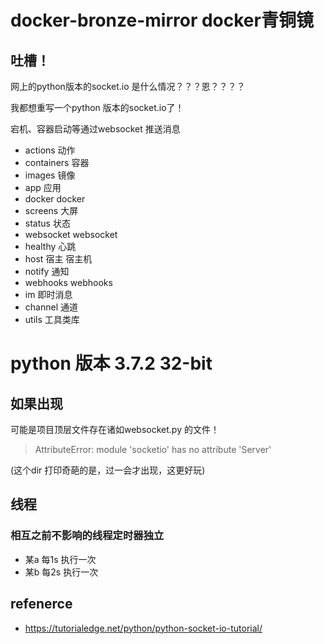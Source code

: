 # docker-bronze-mirror docker青铜镜


## 吐槽！

网上的python版本的socket.io 是什么情况？？？恩？？？？

我都想重写一个python 版本的socket.io了！

宕机、容器启动等通过websocket 推送消息


- actions       动作
- containers    容器
- images        镜像
- app           应用
- docker        docker
- screens       大屏
- status        状态
- websocket     websocket
- healthy       心跳
- host 宿主     宿主机
- notify        通知
- webhooks      webhooks
- im            即时消息
- channel       通道
- utils         工具类库
# python 版本 3.7.2 32-bit 

## 如果出现 

可能是项目顶层文件存在诸如websocket.py 的文件！

> AttributeError: module 'socketio' has no attribute 'Server'

(这个dir 打印奇葩的是，过一会才出现，这更好玩)


## 线程

### 相互之前不影响的线程定时器独立
- 某a 每1s 执行一次
- 某b 每2s 执行一次


## refenerce

- https://tutorialedge.net/python/python-socket-io-tutorial/